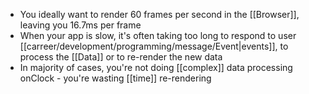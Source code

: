 - You ideally want to render 60 frames per second in the [[Browser]], leaving you 16.7ms per frame
- When your app is slow, it's often taking too long to respond to user [[carreer/development/programming/message/Event|events]], to process the [[Data]] or to re-render the new data
- In majority of cases, you're not doing [[complex]] data processing onClock - you're wasting [[time]] re-rendering
